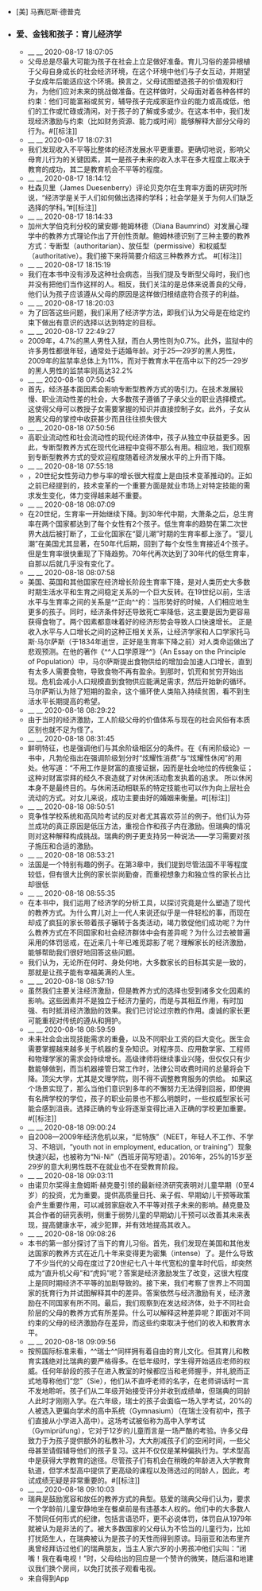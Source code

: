 - [美] 马赛厄斯·德普克
- ### 爱、金钱和孩子：育儿经济学
    - __ __ 2020-08-17 18:07:05
    - 父母总是尽最大可能为孩子在社会上立足做好准备。育儿习俗的差异根植于父母自身成长的社会经济环境，在这个环境中他们与子女互动，并期望子女成年后能适应这个环境。换言之，父母试图塑造孩子的价值观和行为，为他们应对未来的挑战做准备。在这样做时，父母面对着各种各样的约束：他们可能富裕或贫穷，辅导孩子完成家庭作业的能力或高或低，他们的工作或忙碌或清闲，对于孩子的了解或多或少。在这本书中，我们发现经济激励与约束（比如财务资源、能力或时间）能够解释大部分父母的行为。#[[标注]]
    - __ __ 2020-08-17 18:07:31
    - 我们发现收入不平等比整体的经济发展水平更重要。更确切地说，影响父母育儿行为的关键因素，其一是孩子未来的收入水平在多大程度上取决于教育的成功，其二是教育机会不平等的程度。
    - __ __ 2020-08-17 18:14:12
    - 杜森贝里（James Duesenberry）评论贝克尔在生育率方面的研究时所说，“经济学是关于人们如何做出选择的学科；社会学是关于为何人们缺乏选择的学科。”#[[标注]]
    - __ __ 2020-08-17 18:14:33
    - 加州大学伯克利分校的黛安娜·鲍姆林德（Diana Baumrind）对发展心理学中的教养方式理论作出了开创性贡献。鲍姆林德识别了三种主要的教养方式：专断型（authoritarian）、放任型（permissive）和权威型（authoritative）。我们接下来将简要介绍这三种教养方式。
      #[[标注]]
    - __ __ 2020-08-17 18:15:19
    - 我们在本书中没有涉及这种社会病态，当我们提及专断型父母时，我们也并没有把他们当作这样的人。相反，我们关注的是总体来说善良的父母，他们认为孩子应该遵从父母的原因是这样做归根结底符合孩子的利益。
    - __ __ 2020-08-17 18:20:03
    - 为了回答这些问题，我们采用了经济学方法，即我们认为父母是在给定约束下做出有意识的选择以达到特定的目标。
    - __ __ 2020-08-17 22:49:27
    - 2009年，4.7%的黑人男性入狱，而白人男性则为0.7%。此外，监狱中的许多男性都很年轻，通常处于适婚年龄。对于25—29岁的黑人男性，2009年的监禁率总体上为11%，而对于教育水平在高中以下的25—29岁的黑人男性的监禁率则高达32.2%
    - __ __ 2020-08-18 07:50:45
    - 首先，经济基本面因素会影响专断型教养方式的吸引力。在技术发展较慢、职业流动性差的社会，大多数孩子遵循了子承父业的职业选择模式。这使得父母可以教授子女需要掌握的知识并直接控制子女。此外，子女从脱离父母的掌控中收获甚少而且往往损失很大
    - __ __ 2020-08-18 07:50:56
    - 高职业流动性和社会流动性的现代经济体中，孩子从独立中获益更多。因此，专断型教养方式在现代化进程中变得不那么有用。相应地，我们观察到专断型教养方式的受欢迎程度随着经济发展水平的上升而下降。
    - __ __ 2020-08-18 07:55:18
    - ，20世纪女性劳动力参与率的增长很大程度上是由技术变革推动的。正如之前已经提到的，技术变革的一个重要方面是就业市场上对特定技能的需求发生变化，体力变得越来越不重要。
    - __ __ 2020-08-18 08:07:09
    - 在20世纪，生育率一开始继续下降。到30年代中期，大萧条之后，总生育率在两个国家都达到了每个女性有2个孩子。低生育率的趋势在第二次世界大战后被打断了，工业化国家在“婴儿潮”时期的生育率都上涨了。“婴儿潮”在美国尤其显著，在50年代后期，回到了每个女性生育接近4个孩子。但是生育率很快重现了下降趋势。70年代再次达到了30年代的低生育率，自那以后就几乎没有变化了。
    - __ __ 2020-08-18 08:07:58
    - 美国、英国和其他国家在经济增长阶段生育率下降，是对人类历史大多数时期生活水平和生育之间稳定关系的一个巨大反转。在19世纪以前，生活水平与生育率之间的关系是^^正向^^的：当形势好的时候，人们相应地生更多的孩子。同时，经济条件好还导致死亡率降低，这主要是因为更容易获得食物了。两个因素都意味着好的经济形势会导致人口快速增长。
      正是收入水平与人口增长之间的这种正相关关系，让经济学家和人口学家托马斯·马尔萨斯（于1834年逝世，正好是生育率下降之前）对人类命运做出了悲观预测。在他的著作《^^人口学原理^^》（An Essay on the Principle of Population）中，马尔萨斯提出食物供给的增加会加速人口增长，直到有太多人需要食物，导致食物不再有盈余。到那时，饥荒和贫穷开始出现。危机会减小人口规模直到食物供应能满足需求，然后开始新的循环。马尔萨斯认为除了短期的盈余，这个循环使人类陷入持续贫困，看不到生活水平长期提高的希望。
    - __ __ 2020-08-18 08:29:22
    - 由于当时的经济激励，工人阶级父母的价值体系与现在的社会风俗有本质区别也就不足为怪了。
    - __ __ 2020-08-18 08:31:45
    - 鲜明特征，也是强调他们与其余阶级相区分的条件。在《有闲阶级论》一书中，凡勃伦指出在强调阶级划分时“炫耀性消费”与“炫耀性休闲”的用处。他写道：“不用工作是财富的直接证据，因而是社会地位的传统象征；这种对财富崇拜的经久不衰造就了对休闲活动愈发执着的追求。
      所以休闲本身不是最终目的。与休闲活动相联系的特定技能也可以作为向上层社会流动的方式。对女儿来说，成功主要由好的婚姻来衡量。#[[标注]]
    - __ __ 2020-08-18 08:50:51
    - 竞争性学校系统和高风险考试的反对者尤其喜欢芬兰的例子。他们认为芬兰成功的真正原因是低压方法，重视合作和孩子内在激励。但瑞典的情况则对这种解释构成挑战。瑞典的例子更支持另一种说法——学习需要对孩子施压和合适的激励。
    - __ __ 2020-08-18 08:53:21
    - 法国是一个特别有趣的例子。在第3章中，我们提到尽管法国不平等程度较低，但有很大比例的家长崇尚勤奋，而重视想象力和独立性的家长占比却很低
    - __ __ 2020-08-18 08:55:35
    - 在本书中，我们运用了经济学的分析工具，以探讨究竟是什么塑造了现代的教养方式。为什么育儿对上一代人来说还似乎是一件轻松的事，而现在却成了疯狂的家长带着孩子辗转于各类活动，竭力敦促他们成功呢？为什么教养方式在不同国家和社会经济群体中会有差异呢？为什么过去被普遍采用的体罚惩戒，在近来几十年已难觅踪影了呢？理解家长的经济激励，能够帮助我们很好地回答这些问题。
    - 我们认为，无论所在何时、身处何地，大多数家长的目标其实是一致的，那就是让孩子能有幸福美满的人生。
    - __ __ 2020-08-18 08:57:19
    - 虽然我们主要关注经济激励，但是教养方式的选择也受到诸多文化因素的影响。这些因素并不是独立于经济力量的，而是与其相互作用，有时加强、有时抵消经济激励的效果。我们已讨论过宗教的作用。虔诚的家长更可能重视对传统的遵从和拥护。
    - __ __ 2020-08-18 08:59:59
    - 未来社会会出现技能需求的重叠，以及不同职业工资的巨大变化。医生会需要掌握越来越多关于机器的复杂知识。对程序员、应用数学家、工程师和物理学家的需求会持续增长。高级律师将继续事业兴隆，但仅仅只有少数能够做到，而当机器接管日常工作时，法律公司收费时间的总量将会下降。顶尖大学，尤其是文理学院，则不得不调整教育服务的供给。
      如果这个场景实现了，那么当他们意识到多年的不懈努力无法得到回报，即使拥有名牌学校的学位，孩子的职业前景也不那么明朗时，一些权威型家长可能会感到沮丧。选择正确的专业将逐渐变得比进入正确的学校更加重要。#[[标注]]
    - __ __ 2020-08-18 09:00:24
    - 自2008—2009年经济危机以来，“尼特族”（NEET，年轻人不工作、不学习、不培训，“youth not in employment, education, or training”）现象快速兴起，也被称为“Ni-Ni”（西班牙简写短语）。2016年，25%的15岁至29岁的意大利男性既不在就业也不在受教育阶段。
    - __ __ 2020-08-18 09:03:11
    - 由诺贝尔奖得主詹姆斯·赫克曼引领的最新经济研究表明对儿童早期（0至4岁）的投资，尤为重要。提供高质量日托、亲子假、早期幼儿干预等政策会产生重要作用，可以减弱家庭收入不平等对孩子未来的影响。赫克曼及其合作者的研究表明，侧重于弱势儿童的早期幼儿干预可以改善其未来表现，提高健康水平，减少犯罪，并有效地提高其收入。
    - __ __ 2020-08-18 09:08:26
    - 本书的第一部分探讨了当下的育儿习俗。首先，我们发现在美国和其他发达国家的教养方式在近几十年来变得更为密集（intense）了。是什么导致了不少当代的父母在度过了20世纪七八十年代宽松的童年时代后，却突然成为“直升机父母”和“虎妈”呢？答案是经济激励发生了改变，这很大程度上是同时期经济不平等的加剧导致的。接下来，我们考察了世界上不同国家的抚育行为并试图解释其中的差异。答案依然与经济激励有关，经济激励在不同国家有所不同。最后，我们观察到在发达经济体，处于不同社会阶层的父母的教养方式有所差异。什么可以解释这种差异呢？即面对不同约束的父母的经济激励存在差异，而这些约束取决于他们的收入和教育水平。
    - __ __ 2020-08-18 09:09:56
    - 按照国际标准来看，^^瑞士^^同样拥有着自由的育儿文化。但其育儿和教育实践绝对比瑞典的要严格得多。在低年级时，学生得开始适应老师的权威。任何年龄段的孩子在进入教室的时候都应当和老师握手，并礼貌而正式地尊称他们“您”（Sie），他们从不直呼老师的名字，在老师讲话时一言不发地聆听。孩子们从二年级开始接受评分并收到成绩单，但瑞典的同龄人此时才刚刚入学。在六年级，瑞士的孩子会面临一场入学考试，20%的人被选入更偏向学术的高中系统（Gymnasium）（在瑞士没有初中，孩子们直接从小学进入高中）。这场考试被俗称为高中入学考试（Gymiprüfung），它对于12岁的儿童而言是一场严酷的考验。许多父母致力于为孩子提供额外的私教补习，大大削减孩子们的空闲时间，一些父母甚至请假辅导他们的孩子复习。这并不仅仅是某种偏执行为。学术型高中是获得大学教育的途径。尽管孩子们有机会在稍晚的年龄进入大学教育轨道，但学术型高中提供了更高级的课程以及筛选过的同龄人，因此，考试成绩无疑是非常重要的。#[[标注]]
    - __ __ 2020-08-18 09:10:03
    - 瑞典是鼓励宽容和放任的教养方式的典型。慈爱的瑞典父母们认为，要求一个学龄前儿童安静地坐在餐桌前是有违基本人权的。他们中的大多数人不赞同任何形式的纪律，包括言语恐吓，更不必说体罚，体罚自从1979年就被认为是非法的了。被大多数国家的父母认为不恰当的儿童行为，比如打扰陌生人，在瑞典被认为是孩子的天性而得到原谅。玛丽亚和法布里齐奥曾经拜访过他们的瑞典朋友，当主人家六岁的小男孩冲他们尖叫：“闭嘴！我在看电视！”时，父母给出的回应是一个赞许的微笑，随后温和地建议我们换个房间，以免打扰孩子观看电视。
    - 来自得到App
